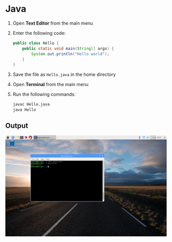 # Java

1. Open **Text Editor** from the main menu

1. Enter the following code:

    ```java
    public class Hello {
        public static void main(String[] args) {
            System.out.println("Hello world");
        }
    }
    ```

1. Save the file as `Hello.java` in the home directory

1. Open **Terminal** from the main menu

1. Run the following commands:

    ```bash
    javac Hello.java
    java Hello
    ```

## Output

![](images/java-1.png)
